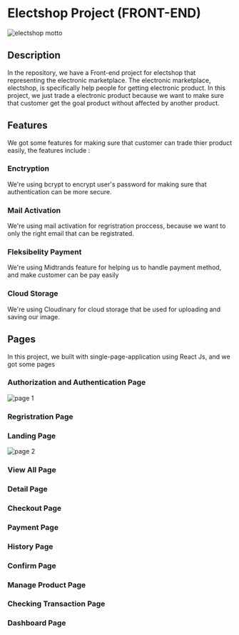 # Electshop Project (FRONT-END)

![electshop motto](https://user-images.githubusercontent.com/95269946/169771744-74b70bbb-1281-4f4b-8266-0f51edb1ab7b.png)


## Description

In the repository, we have a Front-end project for electshop that representing the electronic marketplace. The electronic marketplace, electshop, is specifically help people for getting electronic product. In this project, we just trade a electronic product because we want to make sure that customer get the goal product without affected by another product. 

## Features
We got some features for making sure that customer can trade thier product easily, the features include :

### Enctryption 
  We're using bcrypt to encrypt user's password for making sure that authentication can be more secure.
### Mail Activation
  We're using mail activation for regristration proccess, because we want to only the right email that can be registrated.
### Fleksibelity Payment
  We're using Midtrands feature for helping us to handle payment method, and make customer can be pay easily
### Cloud Storage
  We're using Cloudinary for cloud storage that be used for uploading and saving our image.

## Pages
In this project, we built with single-page-application using React Js, and we got some pages

### Authorization and Authentication Page
![page 1](https://user-images.githubusercontent.com/95269946/169774256-93fcd96d-b95c-427b-a399-3c540b2a406c.png)
### Regristration Page

### Landing Page
![page 2](https://user-images.githubusercontent.com/95269946/169774294-6fab023f-7668-4d72-bc28-9d8ab2f0ef85.png)
### View All Page

### Detail Page

### Checkout Page

### Payment Page

### History Page

### Confirm Page

### Manage Product Page

### Checking Transaction Page

### Dashboard Page
